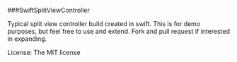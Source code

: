 ###SwiftSplitViewController

Typical split view controller build created in swift. This is for demo purposes, but feel free to use and extend. Fork and pull request if interested in expanding.


License: The MIT license